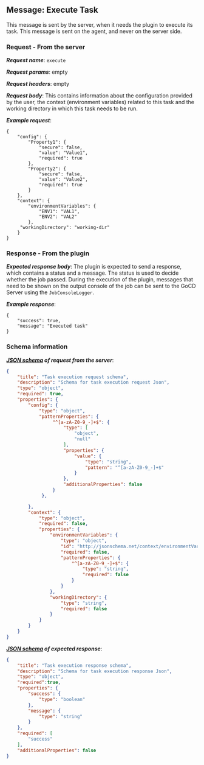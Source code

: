 ## Message: Execute Task

This message is sent by the server, when it needs the plugin to execute its task. This message is sent on the agent, and
never on the server side.

### Request - From the server

***Request name***: ```execute```

***Request params***: empty

***Request headers***: empty

***Request body***: This contains information about the configuration provided by the user, the context (environment
variables) related to this task and the working directory in which this task needs to be run.

***Example request***:
```{json}
{
    "config": {
        "Property1": {
            "secure": false,
            "value": "Value1",
            "required": true
        },
        "Property2": {
            "secure": false,
            "value": "Value2",
            "required": true
        }
    },
    "context": {
        "environmentVariables": {
            "ENV1": "VAL1",
            "ENV2": "VAL2"
        },
     "workingDirectory": "working-dir"
    }
}
```

### Response - From the plugin

***Expected response body***: The plugin is expected to send a response, which contains a status and a message. The
status is used to decide whether the job passed. During the execution of the plugin, messages that need to be shown on
the output console of the job can be sent to the GoCD Server using the ```JobConsoleLogger```.

***Example response***:
```{json}
{
    "success": true,
    "message": "Executed task"
}
```

### Schema information

***[JSON schema](http://json-schema.org) of request from the server***:
```json
{
    "title": "Task execution request schema",
    "description": "Schema for task execution request Json",
    "type": "object",
    "required": true,
    "properties": {
        "config": {
            "type": "object",
            "patternProperties": {
                 "^[a-zA-Z0-9_-]+$": {
                     "type": [
                         "object",
                         "null"
                     ],
                     "properties": {
                         "value": {
                             "type": "string",
                             "pattern": "^[a-zA-Z0-9_-]+$"
                         }
                     },
                     "additionalProperties": false
                 }
             },

        },
        "context": {
            "type": "object",
            "required": false,
            "properties": {
                "environmentVariables": {
                    "type": "object",
                    "id": "http://jsonschema.net/context/environmentVariables",
                    "required": false,
                    "patternProperties": {
                        "^[a-zA-Z0-9_-]+$": {
                            "type": "string",
                            "required": false
                        }
                    }
                },
                "workingDirectory": {
                    "type": "string",
                    "required": false
                }
            }
        }
    }
}
```

***[JSON schema](http://json-schema.org) of expected response***:
```json
{
    "title": "Task execution response schema",
    "description": "Schema for task execution response Json",
    "type": "object",
    "required":true,
    "properties": {
        "success": {
            "type": "boolean"
        },
        "message": {
            "type": "string"
        }
    },
    "required": [
        "success"
    ],
    "additionalProperties": false
}
```
